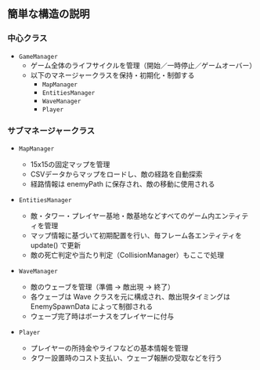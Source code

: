 ## 簡単な構造の説明

### 中心クラス
- `GameManager`
    - ゲーム全体のライフサイクルを管理（開始／一時停止／ゲームオーバー）
    - 以下のマネージャークラスを保持・初期化・制御する
        - `MapManager`
        - `EntitiesManager`
        - `WaveManager`
        - `Player`

### サブマネージャークラス
- `MapManager`
    - 15x15の固定マップを管理
    - CSVデータからマップをロードし、敵の経路を自動探索
    - 経路情報は enemyPath に保存され、敵の移動に使用される

- `EntitiesManager`
    - 敵・タワー・プレイヤー基地・敵基地などすべてのゲーム内エンティティを管理
    - マップ情報に基づいて初期配置を行い、毎フレーム各エンティティを update() で更新
    - 敵の死亡判定や当たり判定（CollisionManager）もここで処理

- `WaveManager`
    - 敵のウェーブを管理（準備 → 敵出現 → 終了）
    - 各ウェーブは Wave クラスを元に構成され、敵出現タイミングは EnemySpawnData によって制御される
    - ウェーブ完了時はボーナスをプレイヤーに付与

- `Player`
    - プレイヤーの所持金やライフなどの基本情報を管理
    - タワー設置時のコスト支払い、ウェーブ報酬の受取などを行う